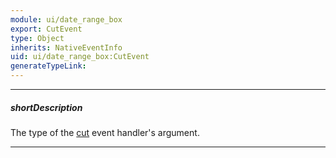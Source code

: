 ```yaml
---
module: ui/date_range_box
export: CutEvent
type: Object
inherits: NativeEventInfo
uid: ui/date_range_box:CutEvent
generateTypeLink: 
---
```

---
##### shortDescription
The type of the [cut]({basewidgetpath}/Events/#cut) event handler's argument.

---
<!-- Description goes here -->